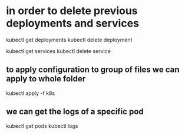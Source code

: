 # in order to delete previous deployments and services

kubectl get deployments
kubectl delete deployment <name-of-the-deployment>

kubectl get services
kubectl delete service <name-of-the-service>

## to apply configuration to group of files we can apply to whole folder

kubectl apply -f k8s

## we can get the logs of a specific pod

kubectl get pods
kubectl logs <pod-name>
